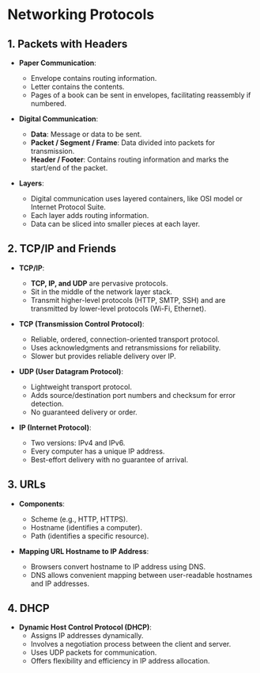 # Networking Protocols

## 1. Packets with Headers

- **Paper Communication**:
  - Envelope contains routing information.
  - Letter contains the contents.
  - Pages of a book can be sent in envelopes, facilitating reassembly if numbered.

- **Digital Communication**:
  - **Data**: Message or data to be sent.
  - **Packet / Segment / Frame**: Data divided into packets for transmission.
  - **Header / Footer**: Contains routing information and marks the start/end of the packet.

- **Layers**:
  - Digital communication uses layered containers, like OSI model or Internet Protocol Suite.
  - Each layer adds routing information.
  - Data can be sliced into smaller pieces at each layer.

## 2. TCP/IP and Friends

- **TCP/IP**:
  - **TCP, IP, and UDP** are pervasive protocols.
  - Sit in the middle of the network layer stack.
  - Transmit higher-level protocols (HTTP, SMTP, SSH) and are transmitted by lower-level protocols (Wi-Fi, Ethernet).

- **TCP (Transmission Control Protocol)**:
  - Reliable, ordered, connection-oriented transport protocol.
  - Uses acknowledgments and retransmissions for reliability.
  - Slower but provides reliable delivery over IP.

- **UDP (User Datagram Protocol)**:
  - Lightweight transport protocol.
  - Adds source/destination port numbers and checksum for error detection.
  - No guaranteed delivery or order.

- **IP (Internet Protocol)**:
  - Two versions: IPv4 and IPv6.
  - Every computer has a unique IP address.
  - Best-effort delivery with no guarantee of arrival.

## 3. URLs

- **Components**:
  - Scheme (e.g., HTTP, HTTPS).
  - Hostname (identifies a computer).
  - Path (identifies a specific resource).

- **Mapping URL Hostname to IP Address**:
  - Browsers convert hostname to IP address using DNS.
  - DNS allows convenient mapping between user-readable hostnames and IP addresses.

## 4. DHCP

- **Dynamic Host Control Protocol (DHCP)**:
  - Assigns IP addresses dynamically.
  - Involves a negotiation process between the client and server.
  - Uses UDP packets for communication.
  - Offers flexibility and efficiency in IP address allocation.
